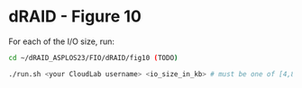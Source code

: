 # dRAID - Figure 10

For each of the I/O size, run:
```Bash
cd ~/dRAID_ASPLOS23/FIO/dRAID/fig10 (TODO)

./run.sh <your CloudLab username> <io_size_in_kb> # must be one of [4,8,16,32,64,128,256,512,1024,2048,3584]
```